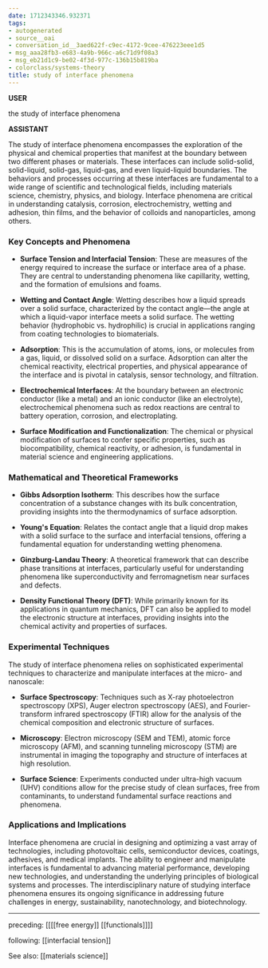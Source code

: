 ```yaml
---
date: 1712343346.932371
tags:
- autogenerated
- source__oai
- conversation_id__3aed622f-c9ec-4172-9cee-476223eee1d5
- msg_aaa28fb3-e683-4a9b-966c-a6c71d9f08a3
- msg_eb21d1c9-be02-4f3d-977c-136b15b819ba
- colorclass/systems-theory
title: study of interface phenomena
---
```


**USER**

the study of interface phenomena


**ASSISTANT**

The study of interface phenomena encompasses the exploration of the physical and chemical properties that manifest at the boundary between two different phases or materials. These interfaces can include solid-solid, solid-liquid, solid-gas, liquid-gas, and even liquid-liquid boundaries. The behaviors and processes occurring at these interfaces are fundamental to a wide range of scientific and technological fields, including materials science, chemistry, physics, and biology. Interface phenomena are critical in understanding catalysis, corrosion, electrochemistry, wetting and adhesion, thin films, and the behavior of colloids and nanoparticles, among others.

### Key Concepts and Phenomena

- **Surface Tension and Interfacial Tension**: These are measures of the energy required to increase the surface or interface area of a phase. They are central to understanding phenomena like capillarity, wetting, and the formation of emulsions and foams.

- **Wetting and Contact Angle**: Wetting describes how a liquid spreads over a solid surface, characterized by the contact angle—the angle at which a liquid-vapor interface meets a solid surface. The wetting behavior (hydrophobic vs. hydrophilic) is crucial in applications ranging from coating technologies to biomaterials.

- **Adsorption**: This is the accumulation of atoms, ions, or molecules from a gas, liquid, or dissolved solid on a surface. Adsorption can alter the chemical reactivity, electrical properties, and physical appearance of the interface and is pivotal in catalysis, sensor technology, and filtration.

- **Electrochemical Interfaces**: At the boundary between an electronic conductor (like a metal) and an ionic conductor (like an electrolyte), electrochemical phenomena such as redox reactions are central to battery operation, corrosion, and electroplating.

- **Surface Modification and Functionalization**: The chemical or physical modification of surfaces to confer specific properties, such as biocompatibility, chemical reactivity, or adhesion, is fundamental in material science and engineering applications.

### Mathematical and Theoretical Frameworks

- **Gibbs Adsorption Isotherm**: This describes how the surface concentration of a substance changes with its bulk concentration, providing insights into the thermodynamics of surface adsorption.

- **Young's Equation**: Relates the contact angle that a liquid drop makes with a solid surface to the surface and interfacial tensions, offering a fundamental equation for understanding wetting phenomena.

- **Ginzburg-Landau Theory**: A theoretical framework that can describe phase transitions at interfaces, particularly useful for understanding phenomena like superconductivity and ferromagnetism near surfaces and defects.

- **Density Functional Theory (DFT)**: While primarily known for its applications in quantum mechanics, DFT can also be applied to model the electronic structure at interfaces, providing insights into the chemical activity and properties of surfaces.

### Experimental Techniques

The study of interface phenomena relies on sophisticated experimental techniques to characterize and manipulate interfaces at the micro- and nanoscale:

- **Surface Spectroscopy**: Techniques such as X-ray photoelectron spectroscopy (XPS), Auger electron spectroscopy (AES), and Fourier-transform infrared spectroscopy (FTIR) allow for the analysis of the chemical composition and electronic structure of surfaces.

- **Microscopy**: Electron microscopy (SEM and TEM), atomic force microscopy (AFM), and scanning tunneling microscopy (STM) are instrumental in imaging the topography and structure of interfaces at high resolution.

- **Surface Science**: Experiments conducted under ultra-high vacuum (UHV) conditions allow for the precise study of clean surfaces, free from contaminants, to understand fundamental surface reactions and phenomena.

### Applications and Implications

Interface phenomena are crucial in designing and optimizing a vast array of technologies, including photovoltaic cells, semiconductor devices, coatings, adhesives, and medical implants. The ability to engineer and manipulate interfaces is fundamental to advancing material performance, developing new technologies, and understanding the underlying principles of biological systems and processes. The interdisciplinary nature of studying interface phenomena ensures its ongoing significance in addressing future challenges in energy, sustainability, nanotechnology, and biotechnology.


---

preceding: [[[[free energy]] [[functionals]]]]  


following: [[interfacial tension]]

See also: [[materials science]]